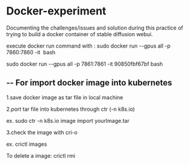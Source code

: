 # Docker-experiment
Documenting the challenges/issues and solution during this practice of trying to build a docker container of stable diffusion webui.


execute docker run command with :
sudo docker run --gpus all -p 7860:7860 -it <image> bash


sudo docker run --gpus all -p 7861:7861 -it 90850fbf67bf bash

--
For import docker image into kubernetes
--

1.save docker image as tar file in local machine

2.port tar file into kubernetes through ctr (-n k8s.io)

ex. sudo ctr -n k8s.io image import yourImage.tar

3.check the image with cri-o

ex. crictl images

To delete a image: crictl rmi <image-ID>
